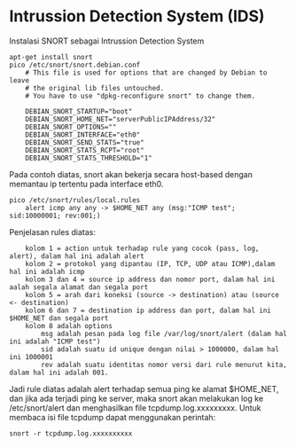 # Intrussion Detection System (IDS)
Instalasi SNORT sebagai Intrussion Detection System
```
apt-get install snort
pico /etc/snort/snort.debian.conf
    # This file is used for options that are changed by Debian to leave
    # the original lib files untouched.
    # You have to use "dpkg-reconfigure snort" to change them.

    DEBIAN_SNORT_STARTUP="boot"
    DEBIAN_SNORT_HOME_NET="serverPublicIPAddress/32"
    DEBIAN_SNORT_OPTIONS=""
    DEBIAN_SNORT_INTERFACE="eth0"
    DEBIAN_SNORT_SEND_STATS="true"
    DEBIAN_SNORT_STATS_RCPT="root"
    DEBIAN_SNORT_STATS_THRESHOLD="1"
```
Pada contoh diatas, snort akan bekerja secara host-based dengan memantau ip tertentu pada interface eth0.
```
pico /etc/snort/rules/local.rules
    alert icmp any any -> $HOME_NET any (msg:"ICMP test"; sid:10000001; rev:001;)
```
Penjelasan rules diatas:
```
    kolom 1 = action untuk terhadap rule yang cocok (pass, log, alert), dalam hal ini adalah alert
    kolom 2 = protokol yang dipantau (IP, TCP, UDP atau ICMP),dalam hal ini adalah icmp
    kolom 3 dan 4 = source ip address dan nomor port, dalam hal ini aalah segala alamat dan segala port
    kolom 5 = arah dari koneksi (source -> destination) atau (source <- destination)
    kolom 6 dan 7 = destination ip address dan port, dalam hal ini $HOME_NET dan segala port
    kolom 8 adalah options
        msg adalah pesan pada log file /var/log/snort/alert (dalam hal ini adalah "ICMP test")
        sid adalah suatu id unique dengan nilai > 1000000, dalam hal ini 1000001
        rev adalah suatu identitas nomor versi dari rule menurut kita, dalam hal ini adalah 001.
```
Jadi rule diatas adalah alert terhadap semua ping ke alamat $HOME_NET, dan jika ada terjadi ping ke server, maka snort akan melakukan log ke /etc/snort/alert dan menghasilkan file tcpdump.log.xxxxxxxxx. Untuk membaca isi file tcpdump dapat menggunakan perintah:
```
snort -r tcpdump.log.xxxxxxxxxx
```

